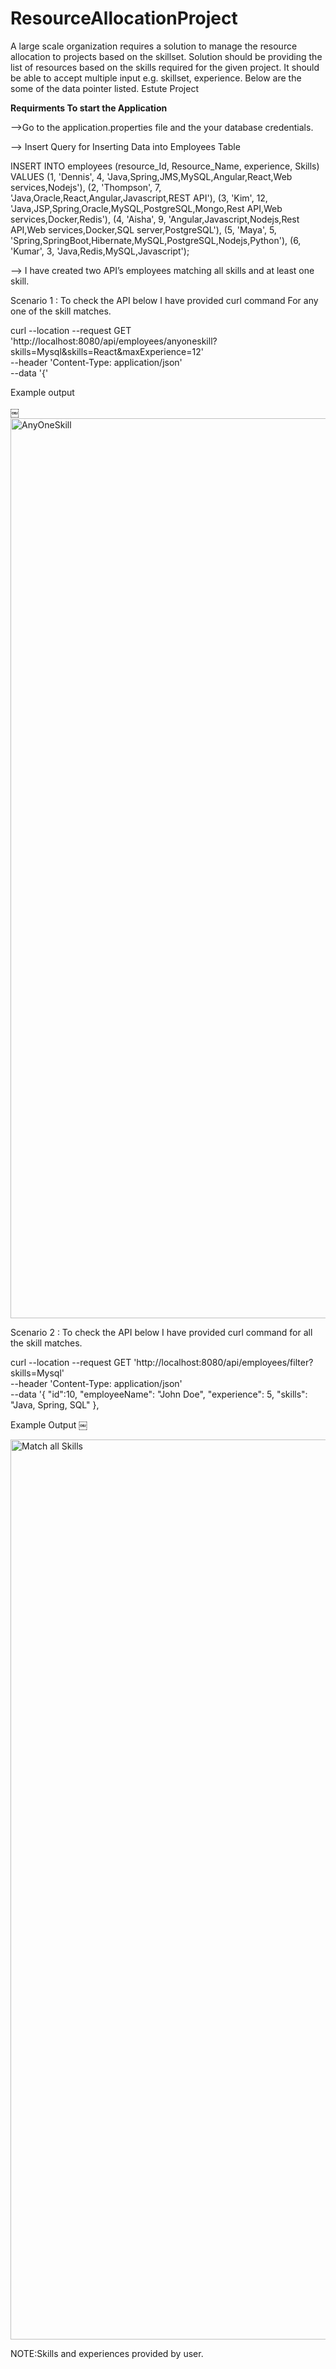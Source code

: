 # ResourceAllocationProject
A large scale organization requires a solution to manage the resource allocation to projects based on the skillset. Solution should be providing the list of resources based on the skills required for the given project. It should be able to accept multiple input e.g. skillset, experience. Below are the some of the data pointer listed.
Estute Project


**Requirments To start the Application**

——>Go to the application.properties file and the your database credentials.

——> Insert Query for Inserting Data into Employees Table

INSERT INTO employees (resource_Id, Resource_Name, experience, Skills) VALUES
(1, 'Dennis', 4, 'Java,Spring,JMS,MySQL,Angular,React,Web services,Nodejs'),
(2, 'Thompson', 7, 'Java,Oracle,React,Angular,Javascript,REST API'),
(3, 'Kim', 12, 'Java,JSP,Spring,Oracle,MySQL,PostgreSQL,Mongo,Rest API,Web services,Docker,Redis'),
(4, 'Aisha', 9, 'Angular,Javascript,Nodejs,Rest API,Web services,Docker,SQL server,PostgreSQL'),
(5, 'Maya', 5, 'Spring,SpringBoot,Hibernate,MySQL,PostgreSQL,Nodejs,Python'),
(6, 'Kumar', 3, 'Java,Redis,MySQL,Javascript');



——> I have created two API’s employees matching all skills and at least one skill.

 Scenario 1 : To check the API below I have provided curl command For any one of the skill matches.

curl --location --request GET 'http://localhost:8080/api/employees/anyoneskill?skills=Mysql&skills=React&maxExperience=12' \
--header 'Content-Type: application/json' \
--data '{'

Example output

￼<img width="1440" alt="AnyOneSkill" src="https://github.com/user-attachments/assets/e0235b04-9d1e-4b71-80b0-7bb360455438" />


 Scenario 2 : To check the API below I have provided curl command for all the skill matches.

curl --location --request GET 'http://localhost:8080/api/employees/filter?skills=Mysql' \
--header 'Content-Type: application/json' \
--data '{
    "id":10,
    "employeeName": "John Doe",
    "experience": 5,
    "skills": "Java, Spring, SQL"
},

Example Output
￼

<img width="1440" alt="Match all Skills" src="https://github.com/user-attachments/assets/a75a8620-e249-4390-86dd-41771284def4" />



NOTE:Skills and experiences  provided by user.
